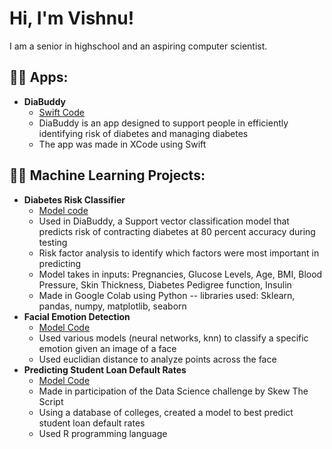 <h1>Hi, I'm Vishnu! </h1>

I am a senior in highschool and an aspiring computer scientist. 
<h2>👨‍💻 Apps:</h2>

- <b> DiaBuddy </b>
  - [Swift Code](https://github.com/DiabuddyCSW-Cab/Diabuddy4)
  - DiaBuddy is an app designed to support people in efficiently identifying risk of diabetes and managing diabetes
  - The app was made in XCode using Swift
<h2>👨‍💻 Machine Learning Projects:</h2>

- <b> Diabetes Risk Classifier </b>
  - [Model code](https://github.com/vishnug372/DiabetesModel/tree/main)
  - Used in DiaBuddy, a Support vector classification model that predicts risk of contracting diabetes at 80 percent accuracy during testing
  - Risk factor analysis to identify which factors were most important in predicting
  - Model takes in inputs: Pregnancies, Glucose Levels, Age, BMI, Blood Pressure, Skin Thickness, Diabetes Pedigree function, Insulin
  - Made in Google Colab using Python -- libraries used: Sklearn, pandas, numpy, matplotlib, seaborn
- <b> Facial Emotion Detection</b>
  - [Model Code](https://github.com/vishnug372/FacialEmotionDetection/tree/main)
  - Used various models (neural networks, knn) to classify a specific emotion given an image of a face
  - Used euclidian distance to analyze points across the face
- <b> Predicting Student Loan Default Rates  </b>
  - [Model Code](https://github.com/vishnug372/PredictingStudentLoanDefaultRates/tree/main)
  - Made in participation of the Data Science challenge by Skew The Script
  - Using a database of colleges, created a model to best predict student loan default rates
  - Used R programming language
  
